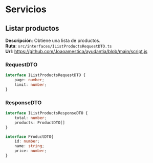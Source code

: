 # Servicios

## Listar productos

__Descripción__: Obtiene una lista de productos. <br>
__Ruta__: `src/interfaces/IListProductsRequestDTO.ts` <br>
__Url__: https://github.com/Joaoamestica/ayudantia/blob/main/script.js <br>

### RequestDTO

```typescript
interface IListProductsRequestDTO {
    page: number;
    limit: number;
}
```

### ResponseDTO

```typescript
interface IListProductsResponseDTO {
    total: number;
    products: ProductDTO[]
}

interface ProductDTO{
    id: number;
    name: string;
    price: number;
}
```
